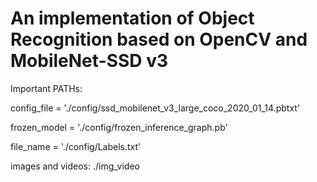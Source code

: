# An implementation of Object Recognition based on OpenCV and MobileNet-SSD v3
Important PATHs:

config_file = './config/ssd_mobilenet_v3_large_coco_2020_01_14.pbtxt'

frozen_model = './config/frozen_inference_graph.pb'

file_name = './config/Labels.txt'

images and videos: ./img_video
